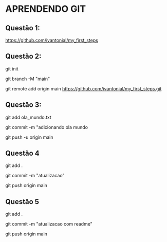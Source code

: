 # APRENDENDO GIT
## Questão 1:
https://github.com/ivantonial/my_first_steps

## Questão 2:
git init

git branch -M "main"

git remote add origin main https://github.com/ivantonial/my_first_steps.git

## Questão 3:
git add ola_mundo.txt

git commit -m "adicionando ola mundo

git push -u origin main

## Questão 4
git add .

git commit -m "atualizacao"

git push origin main

## Questão 5
git add .

git commit -m "atualizacao com readme"

git push origin main